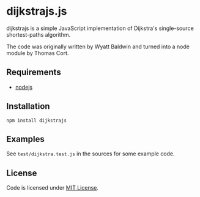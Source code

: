 # dijkstrajs.js

dijkstrajs is a simple JavaScript implementation of Dijkstra's single-source shortest-paths algorithm.

The code was originally written by Wyatt Baldwin and turned into a node module by Thomas Cort.

## Requirements

* [nodejs](http://nodejs.org/)

## Installation

    npm install dijkstrajs

## Examples

See `test/dijkstra.test.js` in the sources for some example code.


## License

Code is licensed under [MIT License](LICENSE.txt).

